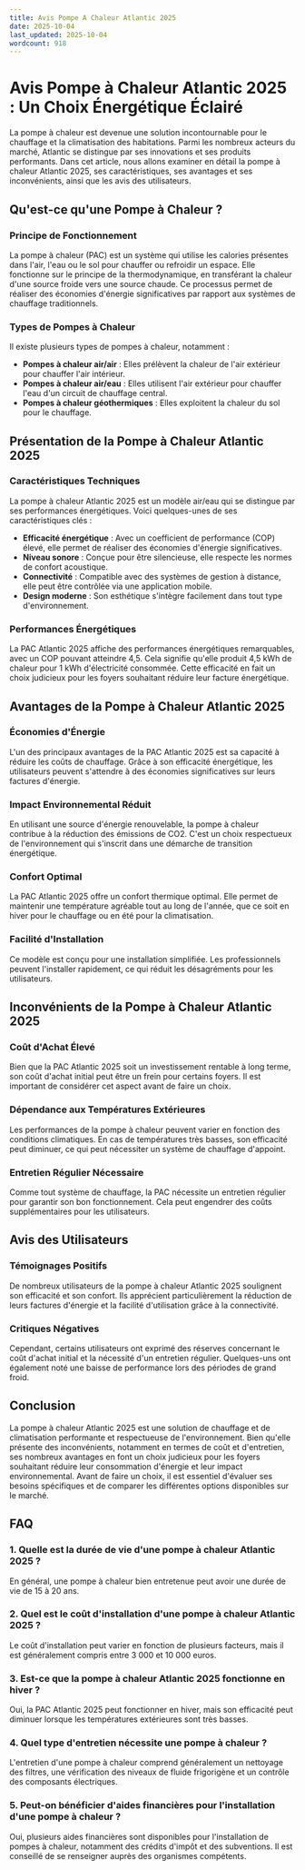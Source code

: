 ```yaml
---
title: Avis Pompe A Chaleur Atlantic 2025
date: 2025-10-04
last_updated: 2025-10-04
wordcount: 918
---
```


# Avis Pompe à Chaleur Atlantic 2025 : Un Choix Énergétique Éclairé

La pompe à chaleur est devenue une solution incontournable pour le chauffage et la climatisation des habitations. Parmi les nombreux acteurs du marché, Atlantic se distingue par ses innovations et ses produits performants. Dans cet article, nous allons examiner en détail la pompe à chaleur Atlantic 2025, ses caractéristiques, ses avantages et ses inconvénients, ainsi que les avis des utilisateurs.

## Qu'est-ce qu'une Pompe à Chaleur ?

### Principe de Fonctionnement

La pompe à chaleur (PAC) est un système qui utilise les calories présentes dans l'air, l'eau ou le sol pour chauffer ou refroidir un espace. Elle fonctionne sur le principe de la thermodynamique, en transférant la chaleur d'une source froide vers une source chaude. Ce processus permet de réaliser des économies d'énergie significatives par rapport aux systèmes de chauffage traditionnels.

### Types de Pompes à Chaleur

Il existe plusieurs types de pompes à chaleur, notamment :

- **Pompes à chaleur air/air** : Elles prélèvent la chaleur de l'air extérieur pour chauffer l'air intérieur.
- **Pompes à chaleur air/eau** : Elles utilisent l'air extérieur pour chauffer l'eau d'un circuit de chauffage central.
- **Pompes à chaleur géothermiques** : Elles exploitent la chaleur du sol pour le chauffage.

## Présentation de la Pompe à Chaleur Atlantic 2025

### Caractéristiques Techniques

La pompe à chaleur Atlantic 2025 est un modèle air/eau qui se distingue par ses performances énergétiques. Voici quelques-unes de ses caractéristiques clés :

- **Efficacité énergétique** : Avec un coefficient de performance (COP) élevé, elle permet de réaliser des économies d'énergie significatives.
- **Niveau sonore** : Conçue pour être silencieuse, elle respecte les normes de confort acoustique.
- **Connectivité** : Compatible avec des systèmes de gestion à distance, elle peut être contrôlée via une application mobile.
- **Design moderne** : Son esthétique s'intègre facilement dans tout type d'environnement.

### Performances Énergétiques

La PAC Atlantic 2025 affiche des performances énergétiques remarquables, avec un COP pouvant atteindre 4,5. Cela signifie qu'elle produit 4,5 kWh de chaleur pour 1 kWh d'électricité consommée. Cette efficacité en fait un choix judicieux pour les foyers souhaitant réduire leur facture énergétique.

## Avantages de la Pompe à Chaleur Atlantic 2025

### Économies d'Énergie

L'un des principaux avantages de la PAC Atlantic 2025 est sa capacité à réduire les coûts de chauffage. Grâce à son efficacité énergétique, les utilisateurs peuvent s'attendre à des économies significatives sur leurs factures d'énergie.

### Impact Environnemental Réduit

En utilisant une source d'énergie renouvelable, la pompe à chaleur contribue à la réduction des émissions de CO2. C'est un choix respectueux de l'environnement qui s'inscrit dans une démarche de transition énergétique.

### Confort Optimal

La PAC Atlantic 2025 offre un confort thermique optimal. Elle permet de maintenir une température agréable tout au long de l'année, que ce soit en hiver pour le chauffage ou en été pour la climatisation.

### Facilité d'Installation

Ce modèle est conçu pour une installation simplifiée. Les professionnels peuvent l'installer rapidement, ce qui réduit les désagréments pour les utilisateurs.

## Inconvénients de la Pompe à Chaleur Atlantic 2025

### Coût d'Achat Élevé

Bien que la PAC Atlantic 2025 soit un investissement rentable à long terme, son coût d'achat initial peut être un frein pour certains foyers. Il est important de considérer cet aspect avant de faire un choix.

### Dépendance aux Températures Extérieures

Les performances de la pompe à chaleur peuvent varier en fonction des conditions climatiques. En cas de températures très basses, son efficacité peut diminuer, ce qui peut nécessiter un système de chauffage d'appoint.

### Entretien Régulier Nécessaire

Comme tout système de chauffage, la PAC nécessite un entretien régulier pour garantir son bon fonctionnement. Cela peut engendrer des coûts supplémentaires pour les utilisateurs.

## Avis des Utilisateurs

### Témoignages Positifs

De nombreux utilisateurs de la pompe à chaleur Atlantic 2025 soulignent son efficacité et son confort. Ils apprécient particulièrement la réduction de leurs factures d'énergie et la facilité d'utilisation grâce à la connectivité.

### Critiques Négatives

Cependant, certains utilisateurs ont exprimé des réserves concernant le coût d'achat initial et la nécessité d'un entretien régulier. Quelques-uns ont également noté une baisse de performance lors des périodes de grand froid.

## Conclusion

La pompe à chaleur Atlantic 2025 est une solution de chauffage et de climatisation performante et respectueuse de l'environnement. Bien qu'elle présente des inconvénients, notamment en termes de coût et d'entretien, ses nombreux avantages en font un choix judicieux pour les foyers souhaitant réduire leur consommation d'énergie et leur impact environnemental. Avant de faire un choix, il est essentiel d'évaluer ses besoins spécifiques et de comparer les différentes options disponibles sur le marché.

## FAQ

### 1. Quelle est la durée de vie d'une pompe à chaleur Atlantic 2025 ?

En général, une pompe à chaleur bien entretenue peut avoir une durée de vie de 15 à 20 ans.

### 2. Quel est le coût d'installation d'une pompe à chaleur Atlantic 2025 ?

Le coût d'installation peut varier en fonction de plusieurs facteurs, mais il est généralement compris entre 3 000 et 10 000 euros.

### 3. Est-ce que la pompe à chaleur Atlantic 2025 fonctionne en hiver ?

Oui, la PAC Atlantic 2025 peut fonctionner en hiver, mais son efficacité peut diminuer lorsque les températures extérieures sont très basses.

### 4. Quel type d'entretien nécessite une pompe à chaleur ?

L'entretien d'une pompe à chaleur comprend généralement un nettoyage des filtres, une vérification des niveaux de fluide frigorigène et un contrôle des composants électriques.

### 5. Peut-on bénéficier d'aides financières pour l'installation d'une pompe à chaleur ?

Oui, plusieurs aides financières sont disponibles pour l'installation de pompes à chaleur, notamment des crédits d'impôt et des subventions. Il est conseillé de se renseigner auprès des organismes compétents.